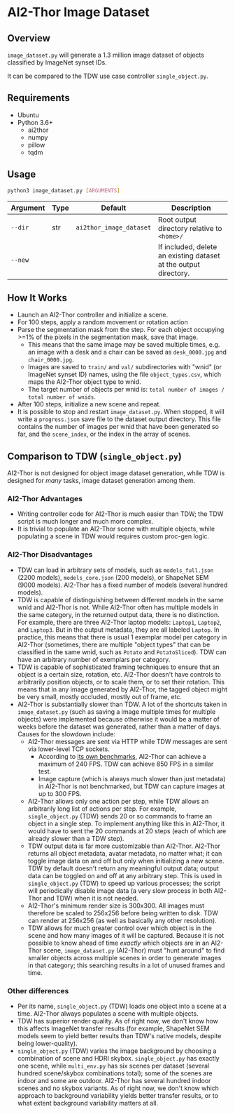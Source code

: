 # AI2-Thor Image Dataset

## Overview

`image_dataset.py` will generate a 1.3 million image dataset of objects classified by ImageNet synset IDs.

It can be compared to the TDW use case controller `single_object.py`.

## Requirements

- Ubuntu
- Python 3.6+
  - ai2thor
  - numpy
  - pillow
  - tqdm

## Usage

```bash
python3 image_dataset.py [ARGUMENTS]
```

| Argument | Type | Default                 | Description                                                  |
| -------- | ---- | ----------------------- | ------------------------------------------------------------ |
| `--dir`  | str  | `ai2thor_image_dataset` | Root output directory relative to `<home>/`                  |
| `--new`  |      |                         | If included, delete an existing dataset at the output directory. |

## How It Works

- Launch an AI2-Thor controller and initialize a scene.
- For 100 steps, apply a random movement or rotation action
- Parse the segmentation mask from the step. For each object occupying >=1% of the pixels in the segmentation mask, save that image. 
  - This means that the same image may be saved multiple times, e.g. an image with a desk and a chair can be saved as `desk_0000.jpg` and `chair_0000.jpg`.
  - Images are saved to `train/` and `val/` subdirectories with "wnid" (or ImageNet synset ID) names, using the file `object_types.csv`, which maps the AI2-Thor object type to wnid.
  - The target number of objects per wnid is: `total number of images / total number of wnids`.
- After 100 steps, initialize a new scene and repeat.
- It is possible to stop and restart `image_dataset.py`. When stopped, it will write a `progress.json` save file to the dataset output directory. This file contains the number of images per wnid that have been generated so far, and the `scene_index`, or the index in the array of scenes.

## Comparison to TDW (`single_object.py`)

AI2-Thor is not designed for object image dataset generation, while TDW is designed for _many_ tasks, image dataset generation among them.

### AI2-Thor Advantages

- Writing controller code for AI2-Thor is much easier than TDW; the TDW script is much longer and much more complex.
- It is trivial to populate an AI2-Thor scene with multiple objects, while populating a scene in TDW would requires custom proc-gen logic.

### AI2-Thor Disadvantages

- TDW can load in arbitrary sets of models, such as `models_full.json` (2200 models), `models_core.json` (200 models), or ShapeNet SEM (9000 models). AI2-Thor has a fixed number of models (several hundred models).
- TDW is capable of distinguishing between different models in the same wnid and AI2-Thor is not. While AI2-Thor often has multiple models in the same category, in the returned output data, there is no distinction. For example, there are three AI2-Thor laptop models: `Laptop1`, `Laptop2`, and `Laptop3`. But in the output metadata, they are all labeled `Laptop`. In practice, this means that there is usual 1 exemplar model per category in AI2-Thor (sometimes, there are multiple "object types" that can be classified in the same wnid, such as `Potato` and `PotatoSliced`). TDW can have an arbitrary number of exemplars per category.
- TDW is capable of sophisticated framing techniques to ensure that an object is a certain size, rotation, etc. AI2-Thor doesn't have controls to arbitrarily position objects, or to scale them, or to set their rotation. This means that in any image generated by AI2-Thor, the tagged object might be very small, mostly occluded, mostly out of frame, etc.
- AI2-Thor is substantially slower than TDW. A lot of the shortcuts taken in `image_dataset.py` (such as saving a image multiple times for multiple objects) were implemented because otherwise it would be a matter of weeks before the dataset was generated, rather than a matter of days. Causes for the slowdown include:
  - AI2-Thor messages are sent via HTTP while TDW messages are sent via lower-level TCP sockets. 
    - According to [its own benchmarks](https://arxiv.org/pdf/1712.05474.pdf), AI2-Thor can achieve a maximum of 240 FPS. TDW can achieve 850 FPS in a similar test. 
    - Image capture (which is always much slower than just metadata) in AI2-Thor is not benchmarked, but TDW can capture images at up to 300 FPS.
  - AI2-Thor allows only one action per step, while TDW allows an arbitrarily long list of actions per step. For example, `single_object.py` (TDW) sends 20 or so commands to frame an object in a single step. To implement anything like this in AI2-Thor, it would have to sent the 20 commands at 20 steps (each of which are already slower than a TDW step).
  - TDW output data is far more customizable than AI2-Thor. AI2-Thor returns all object metadata, avatar metadata, no matter what; it can toggle image data on and off but only when initializing a new scene. TDW by default doesn't return any meaningful output data; output data can be toggled on and off at any arbitrary step. This is used in `single_object.py` (TDW) to speed up various processes; the script will periodically disable image data (a very slow process in both AI2-Thor and TDW) when it is not needed.
  - AI2-Thor's minimum render size is 300x300. All images must therefore be scaled to 256x256 before being written to disk. TDW can render at 256x256 (as well as basically any other resolution).
  - TDW allows for much greater control over which object is in the scene and how many images of it will be captured. Because it is not possible to know ahead of time _exactly_ which objects are in an AI2-Thor scene, `image_dataset.py` (AI2-Thor) must "hunt around" to find smaller objects across multiple scenes in order to generate images in that category; this searching results in a lot of unused frames and time.

### Other differences

- Per its name, `single_object.py` (TDW) loads one object into a scene at a time. AI2-Thor always populates a scene with multiple objects.
- TDW has superior render quality. As of right now, we don't know how this affects ImageNet transfer results (for example, ShapeNet SEM models seem to yield better results than TDW's native models, despite being lower-quality).
- `single_object.py` (TDW) varies the image background by choosing a combination of scene and HDRI skybox. `single_object.py` has exactly one scene, while `multi_env.py` has six scenes per dataset (several hundred scene/skybox combinations total); some of the scenes are indoor and some are outdoor. AI2-Thor has several hundred indoor scenes and no skybox variants. As of right now, we don't know which approach to background variability yields better transfer results, or to what extent background variability matters at all.